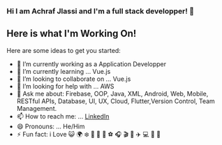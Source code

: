 ### Hi I am Achraf Jlassi and I'm a full stack developper! 👋

## Here is what I'm Working On! 



Here are some ideas to get you started:

- 🔭 I’m currently working as a Application Developper
- 🌱 I’m currently learning ... Vue.js
- 👯 I’m looking to collaborate on ... Vue.js
- 🤔 I’m looking for help with ... AWS
- 💬 Ask me about: Firebase, OOP, Java, XML, Android, Web, Mobile, RESTful APIs, Database, UI, UX, Cloud, Flutter,Version Control, Team Management.
- 📫 How to reach me: ... [LinkedIn](https://www.linkedin.com/in/jlassi-achraf-9a020618b/)
- 😄 Pronouns: ... He/Him
- ⚡ Fun fact: i Love 😺 🌍 ❄️ 🍎 🍔 🍤 ⚽️ 🎧 🎬 🎤 ✈️ 💻 📱 📸

